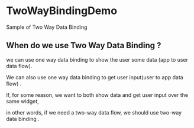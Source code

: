 # TwoWayBindingDemo
Sample of Two Way Data Binding 


<H2>When do we use Two Way Data Binding ?</H2>
we can use one way data binding to show the user some data (app to user data flow).

We can also use one way data binding to get user input(user to app data flow) .

If, for some reason, we want to both show data and get user input over the same widget,

in other words, if we need a two-way data flow, we should use two-way data binding .
